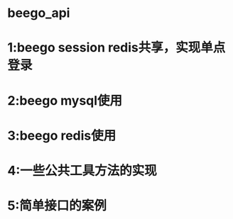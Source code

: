 # beego_api
# 1:beego session redis共享，实现单点登录
# 2:beego mysql使用
# 3:beego redis使用
# 4:一些公共工具方法的实现
# 5:简单接口的案例
